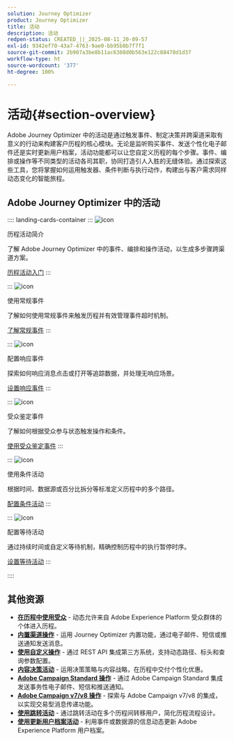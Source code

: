 ```yaml
---
solution: Journey Optimizer
product: Journey Optimizer
title: 活动
description: 活动
redpen-status: CREATED_||_2025-08-11_20-09-57
exl-id: 9342ef70-43a7-4763-9ae0-bb95b8b7f7f1
source-git-commit: 2b907a3be8b11ac6308d0b563e122c88478d1d37
workflow-type: ht
source-wordcount: '377'
ht-degree: 100%

---
```


# 活动{#section-overview}

Adobe Journey Optimizer 中的活动是通过触发事件、制定决策并跨渠道采取有意义的行动来构建客户历程的核心模块。无论是监听购买事件、发送个性化电子邮件还是实时更新用户档案，活动功能都可以让您自定义历程的每个步骤。事件、编排或操作等不同类型的活动各司其职，协同打造引人入胜的无缝体验。通过探索这些工具，您将掌握如何运用触发器、条件判断与执行动作，构建出与客户需求同样动态变化的智能旅程。

## Adobe Journey Optimizer 中的活动

:::: landing-cards-container
:::
![icon](https://cdn.experienceleague.adobe.com/icons/book.svg?lang=zh-Hans)

历程活动简介

了解 Adobe Journey Optimizer 中的事件、编排和操作活动，以生成多步骤跨渠道方案。

[历程活动入门](../using/building-journeys/about-journey-activities.md)
:::

:::
![icon](https://cdn.experienceleague.adobe.com/icons/circle-play.svg?lang=zh-Hans)

使用常规事件

了解如何使用常规事件来触发历程并有效管理事件超时机制。

[了解常规事件](../using/building-journeys/general-events.md)
:::

:::
![icon](https://cdn.experienceleague.adobe.com/icons/list-check.svg?lang=zh-Hans)

配置响应事件

探索如何响应消息点击或打开等追踪数据，并处理无响应场景。

[设置响应事件](../using/building-journeys/reaction-events.md)
:::

:::
![icon](https://cdn.experienceleague.adobe.com/icons/bullseye.svg?lang=zh-Hans)

受众鉴定事件

了解如何根据受众参与状态触发操作和条件。

[使用受众鉴定事件](../using/building-journeys/audience-qualification-events.md)
:::

:::
![icon](https://cdn.experienceleague.adobe.com/icons/gear.svg?lang=zh-Hans)

使用条件活动

根据时间、数据源或百分比拆分等标准定义历程中的多个路径。

[配置条件活动](../using/building-journeys/condition-activity.md)
:::

:::
![icon](https://cdn.experienceleague.adobe.com/icons/clock.svg?lang=zh-Hans)

配置等待活动

通过持续时间或自定义等待机制，精确控制历程中的执行暂停时序。

[设置等待活动](../using/building-journeys/wait-activity.md)
:::

::::


## 其他资源

- **[在历程中使用受众](../using/building-journeys/read-audience.md)** - 动态允许来自 Adobe Experience Platform 受众群体的个体进入历程。
- **[内置渠道操作](../using/building-journeys/journeys-message.md)** - 运用 Journey Optimizer 内置功能，通过电子邮件、短信或推送通知发送消息。
- **[使用自定义操作](../using/building-journeys/using-custom-actions.md)** - 通过 REST API 集成第三方系统，支持动态路径、标头和查询参数配置。
- **[内容决策活动](../using/building-journeys/content-decision.md)** - 运用决策策略与内容战略，在历程中交付个性化优惠。
- **[Adobe Campaign Standard 操作](../using/building-journeys/using-adobe-campaign-standard.md)** - 通过 Adobe Campaign Standard 集成发送事务性电子邮件、短信和推送通知。
- **[Adobe Campaign v7/v8 操作](../using/building-journeys/using-adobe-campaign-v7-v8.md)** - 探索与 Adobe Campaign v7/v8 的集成，以实现交易型消息传递功能。
- **[使用跳转活动](../using/building-journeys/jump.md)** - 通过跳转活动在多个历程间转移用户，简化历程流程设计。
- **[使用更新用户档案活动](../using/building-journeys/update-profiles.md)** - 利用事件或数据源的信息动态更新 Adobe Experience Platform 用户档案。
